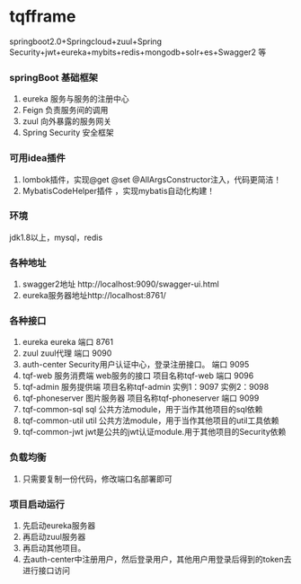 # tqfframe
springboot2.0+Springcloud+zuul+Spring Security+jwt+eureka+mybits+redis+mongodb+solr+es+Swagger2 等

### springBoot 基础框架
1. eureka 服务与服务的注册中心
2. Feign 负责服务间的调用
3. zuul 向外暴露的服务网关
4. Spring Security 安全框架

### 可用idea插件
1. lombok插件，实现@get @set @AllArgsConstructor注入，代码更简洁！
2. MybatisCodeHelper插件 ，实现mybatis自动化构建！

### 环境
jdk1.8以上，mysql，redis

### 各种地址
1. swagger2地址   http://localhost:9090/swagger-ui.html
1. eureka服务器地址http://localhost:8761/

### 各种接口
1. eureka                        eureka                                             端口 8761
2. zuul                          zuul代理                                           端口 9090 
3. auth-center                   Security用户认证中心，登录注册接口。               端口 9095
4. tqf-web                       服务消费端   web服务的接口 项目名称tqf-web         端口 9096
5. tqf-admin                     服务提供端   项目名称tqf-admin                     实例1：9097 实例2：9098
6. tqf-phoneserver               图片服务器   项目名称tqf-phoneserver               端口 9099 
7. tqf-common-sql  sql           公共方法module，用于当作其他项目的sql依赖
8. tqf-common-util util          公共方法module，用于当作其他项目的util工具依赖
9. tqf-common-jwt                jwt是公共的jwt认证module.用于其他项目的Security依赖

### 负载均衡
1. 只需要复制一份代码，修改端口名部署即可

### 项目启动运行
1. 先启动eureka服务器
2. 再启动zuul服务器
3. 再启动其他项目。
4. 去auth-center中注册用户，然后登录用户，其他用户用登录后得到的token去进行接口访问














